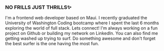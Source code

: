 ### NO FRILLS JUST THRILLS✨

I'm a frontend web developer based on Maui. I recently graduated the University of Washington Coding bootcamp where I spent the last 6 months exploring the world of full stack. 
Lets connect! I'm always working on a fun project on Github or building my network on LinkedIn. You can also find me getting washed up trying to surf. Do something awesome and don't forget the best surfer is the one having the most fun.


<!--
**krisarushanov/krisarushanov** is a ✨ _special_ ✨ repository because its `README.md` (this file) appears on your GitHub profile.
Here are some ideas to get you started:

- 🔭 I’m currently working on ...
- 🌱 I’m currently learning ...
- 👯 I’m looking to collaborate on ...
- 🤔 I’m looking for help with ...
- 💬 Ask me about ...
- 📫 How to reach me: ...
- 😄 Pronouns: ...
- ⚡ Fun fact: ...
-->
